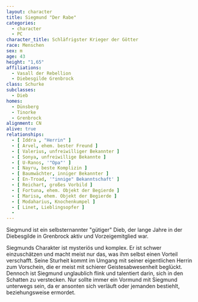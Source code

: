 ```yaml
---
layout: character
title: Siegmund "Der Rabe"
categories:
  - character
  - PC
character_title: Schläfrigster Krieger der Götter
race: Menschen
sex: m
age: 43
height: "1,65"
affiliations:
  - Vasall der Rebellion
  - Diebesgilde Grenbrock
class: Schurke
subclasses:
  - Dieb
homes:
  - Dünsberg
  - Tinorke
  - Grenbrock
alignment: CN
alive: true
relationships:
  - [ Iddra , "Herrin" ]
  - [ Arvel, ehem. bester Freund ]
  - [ Valerius, unfreiwilliger Bekannter ]
  - [ Sonya, unfreiwillige Bekannte ]
  - [ U-Ranos, '"Opa"' ]
  - [ Nayru, beste Komplizin ]
  - [ Baumwächter, inniger Bekannter ]
  - [ En-Troad, '"innige" Bekanntschaft' ]
  - [ Reichart, großes Vorbild ]
  - [ Fortuna, ehem. Objekt der Begierde ]
  - [ Marisa, ehem. Objekt der Begierde ]
  - [ Modaharius, Knochenkumpel ]
  - [ Linet, Lieblingsopfer ]
  - 
---
```


Siegmund ist ein selbsternannter "gütiger" Dieb, der lange Jahre in der Diebesgilde in Grenbrock aktiv und
Vorzeigemitglied war.

Siegmunds Charakter ist mysteriös und komplex. Er ist schwer einzuschätzen und macht meist nur das, was ihm selbst einen
Vorteil verschafft. Seine Sturheit kommt im Umgang mit seiner eigentlichen Herrin zum Vorschein, die er meist mit
schierer Geistesabwesenheit beglückt. Dennoch ist Siegmund unglaublich flink und talentiert darin, sich in den Schatten
zu verstecken. Nur sollte immer ein Vormund mit Siegmund unterwegs sein, da er ansonten sich verläuft oder jemanden
bestiehlt, beziehungsweise ermordet.